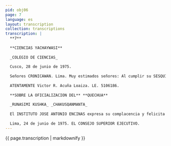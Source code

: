 ```yaml
---
pid: obj06
page: 7
language: es
layout: transcription
collection: transcriptions
transcription: |
  **7**
  
  **CIENCIAS YACHAYWASI**
  
  _COLEGIO DE CIENCIAS_
  
  Cusco, 28 de junio de 1975.
  
  Señores CRONICAWAN. Lima. Muy estimados señores: Al cumplir su SESQUICENTENARIO el Colegio de CIENCIAS Y ARTES, presento mi saludo más serviento, por haber amilado sus sabias enseñanza. Mi querido Colegio de Gencias y Artes, tu nombre es símbolo de sabiduría y excelsas virtudes, tu nombre simboliza constante superación; por ti trato de ampliar mis conocimientos con el lenguaje de los Incas, con nuestro bello runasimi. Estamos dispersos los ciencianos en el Peru entero; trabajando por su grandeza. COLEGIO DE CIENCIAS Y ARTES al recordar tu nombre, enjugo mis lagrimas de emoción, al recordar tus sabias enseñanzas glorifico tu nombre. Vienen a mi mente tus grandes Hamawt'as; ellos son: José Gabriel Cosío, Fortunato Herrera, Eusebio Corazao, Antonio Lorena, Uriel Garcia, Humberto Luna y otros. Son espiritus de selección que prestigian y glorifican nuestro Cuzco. Hablar del Cuzco es hablar de la tradición siempre tierna del Colegio de Ciencias y Artes, que está enraizado pleno de espacio y del sol en los corazones cosqueños. De su seno salieron hombres dotados de PROBIDAD Y SABIDURIA de HONOR y DIGNIDAD, que las grandes directivas trabajan y luchan por la grandeza de la Patria. Todos los ciencianos estaremos en la celebración de tu glorioso aniversario. Mi saludo llegue a todos ellos en especial a quienes laboren en su seno, para que vean y reconozcan nuestra etema gratitud. Y hago llegar esta invocación a todos los ciencianos que se hallan en el Perú entero. ¡GLORIOSO COLEGIO DE CIENCIAS Y ARTES! esta es mi voz de profundo reconocimiento que sale del corazón para que lo recibas en tu DIA.
  
  ATENTAMENTE Victor R. Acuña Loaiza. LE. 5106186.
  
  **SOBRE LA OFICIALIZACION DEL** **QUECHUA**
  
  _RUNASIMI KUSHKA_ _CHAKUSQANMANTA_
  
  El INSTITUTO JOSE ANTONIO ENCINAS expresa su complacencia y felicita al Gobierno Revolucionario de la Fuerza Armada por haber expedido el Decreto Ley que reconoce "el quechua, al igual que el castellano, como lengua oficial de la Republica", En relacion con este hecho trascendental, y a fin de contribuir a la interpretacion de nuestra realidad y el desarrollo de su cultura, considera un deber patriotico expresar: 1. El Peru es un país pluricultural en el que coexisten grupos humanos que hablan, unos castellano, otros, quechua y no pocos amara, ademas, en la amplia cuenca amazonica, decenas de lenguas nativas corresponden a tribus diferentes. 2. De acuerdo con la premisa anterior, debe considerarse la personalidad idiomatica de los grupos humanos mencionados si deveras aspiramos a respeta el genio espiritual de las culturas nativas, entre las cuales ocupa lugar importante el aymara por el volumen demografico que lo habla. 3. Que se emplece por revisar los alfabetos que se han estado utilizando por iniciativa de personas entidades, de tal modo que este instrumento resulte lo mis semejante posible al alfabeto castellano, a fin de evitar complicaciones y confusiones en el aprendiaje y uso de las lenguas nativas, pues la mayoría de esos alfabetos no llenan esta condición. 4. Que al proyectare las acciones pertinentes se tenga en cuenta, preferentemente, la participación de personas de reconocido nive cultural cuya lengua materna sea alguna de la nativas, y que no prevalezca necesariamente el concepto de linguistas y filologos que no dominen dichas lenguas, porque, a pesar de su respetable información cientifica, se encuentran en evidente desventaja.
  
  Lima, 24 de junio de 1975. EL CONSEJO SUPERIOR EJECUTIVO.
---
```


{{ page.transcription | markdownify }}
